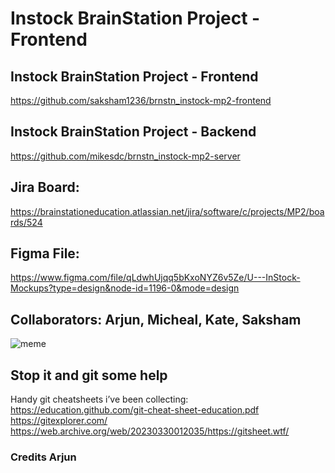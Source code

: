 # Instock BrainStation Project - Frontend

## Instock BrainStation Project - Frontend
https://github.com/saksham1236/brnstn_instock-mp2-frontend

## Instock BrainStation Project - Backend
https://github.com/mikesdc/brnstn_instock-mp2-server

## Jira Board:
https://brainstationeducation.atlassian.net/jira/software/c/projects/MP2/boards/524

## Figma File:
https://www.figma.com/file/qLdwhUjqq5bKxoNYZ6v5Ze/U---InStock-Mockups?type=design&node-id=1196-0&mode=design


## Collaborators: Arjun, Micheal, Kate, Saksham

<img src = "https://procoders.tech/wp-content/webp-express/webp-images/doc-root/wp-content/uploads/2022/03/1_82gzUS7f_RiDf75b5FzRMQ.jpeg.webp" alt = "meme">

## Stop it and git some help

Handy git cheatsheets i’ve been collecting:
https://education.github.com/git-cheat-sheet-education.pdf
https://gitexplorer.com/
https://web.archive.org/web/20230330012035/https://gitsheet.wtf/

### Credits Arjun

